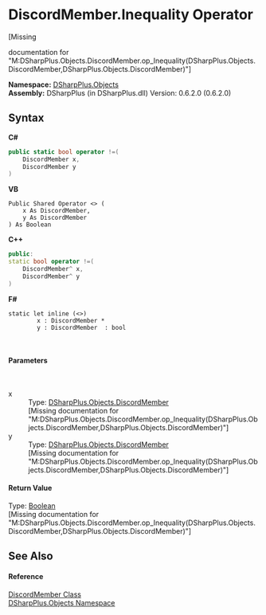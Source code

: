 # DiscordMember.Inequality Operator 
 

\[Missing <summary> documentation for "M:DSharpPlus.Objects.DiscordMember.op_Inequality(DSharpPlus.Objects.DiscordMember,DSharpPlus.Objects.DiscordMember)"\]

**Namespace:**&nbsp;<a href="b70db947-75ff-488f-5245-350c6ca1e522">DSharpPlus.Objects</a><br />**Assembly:**&nbsp;DSharpPlus (in DSharpPlus.dll) Version: 0.6.2.0 (0.6.2.0)

## Syntax

**C#**<br />
``` C#
public static bool operator !=(
	DiscordMember x,
	DiscordMember y
)
```

**VB**<br />
``` VB
Public Shared Operator <> ( 
	x As DiscordMember,
	y As DiscordMember
) As Boolean
```

**C++**<br />
``` C++
public:
static bool operator !=(
	DiscordMember^ x, 
	DiscordMember^ y
)
```

**F#**<br />
``` F#
static let inline (<>)
        x : DiscordMember * 
        y : DiscordMember  : bool
```

<br />

#### Parameters
&nbsp;<dl><dt>x</dt><dd>Type: <a href="5cf74e63-4004-3836-5a0d-910485913b65">DSharpPlus.Objects.DiscordMember</a><br />\[Missing <param name="x"/> documentation for "M:DSharpPlus.Objects.DiscordMember.op_Inequality(DSharpPlus.Objects.DiscordMember,DSharpPlus.Objects.DiscordMember)"\]</dd><dt>y</dt><dd>Type: <a href="5cf74e63-4004-3836-5a0d-910485913b65">DSharpPlus.Objects.DiscordMember</a><br />\[Missing <param name="y"/> documentation for "M:DSharpPlus.Objects.DiscordMember.op_Inequality(DSharpPlus.Objects.DiscordMember,DSharpPlus.Objects.DiscordMember)"\]</dd></dl>

#### Return Value
Type: <a href="http://msdn2.microsoft.com/en-us/library/a28wyd50" target="_blank">Boolean</a><br />\[Missing <returns> documentation for "M:DSharpPlus.Objects.DiscordMember.op_Inequality(DSharpPlus.Objects.DiscordMember,DSharpPlus.Objects.DiscordMember)"\]

## See Also


#### Reference
<a href="5cf74e63-4004-3836-5a0d-910485913b65">DiscordMember Class</a><br /><a href="b70db947-75ff-488f-5245-350c6ca1e522">DSharpPlus.Objects Namespace</a><br />